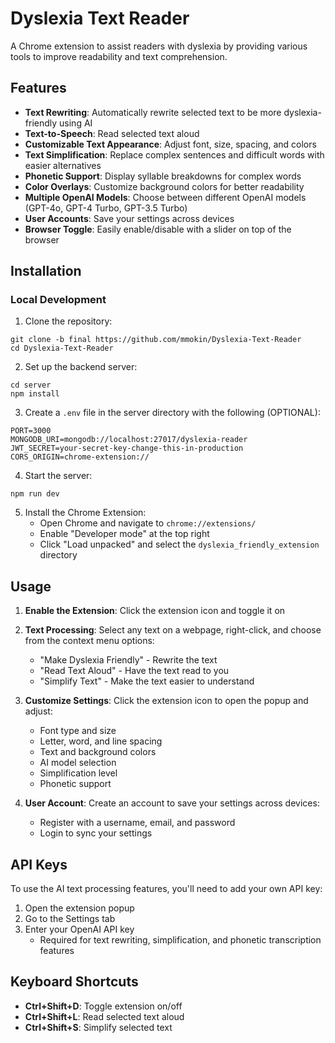 # Dyslexia Text Reader

A Chrome extension to assist readers with dyslexia by providing various tools to improve readability and text comprehension.

## Features

- **Text Rewriting**: Automatically rewrite selected text to be more dyslexia-friendly using AI
- **Text-to-Speech**: Read selected text aloud
- **Customizable Text Appearance**: Adjust font, size, spacing, and colors
- **Text Simplification**: Replace complex sentences and difficult words with easier alternatives
- **Phonetic Support**: Display syllable breakdowns for complex words
- **Color Overlays**: Customize background colors for better readability
- **Multiple OpenAI Models**: Choose between different OpenAI models (GPT-4o, GPT-4 Turbo, GPT-3.5 Turbo)
- **User Accounts**: Save your settings across devices
- **Browser Toggle**: Easily enable/disable with a slider on top of the browser

## Installation

### Local Development

1. Clone the repository:
```
git clone -b final https://github.com/mmokin/Dyslexia-Text-Reader
cd Dyslexia-Text-Reader
```

2. Set up the backend server:
```
cd server
npm install
```

3. Create a `.env` file in the server directory with the following (OPTIONAL):
```
PORT=3000
MONGODB_URI=mongodb://localhost:27017/dyslexia-reader
JWT_SECRET=your-secret-key-change-this-in-production
CORS_ORIGIN=chrome-extension://
```

4. Start the server:
```
npm run dev
```

5. Install the Chrome Extension:
   - Open Chrome and navigate to `chrome://extensions/`
   - Enable "Developer mode" at the top right
   - Click "Load unpacked" and select the `dyslexia_friendly_extension` directory

## Usage

1. **Enable the Extension**: Click the extension icon and toggle it on
2. **Text Processing**: Select any text on a webpage, right-click, and choose from the context menu options:
   - "Make Dyslexia Friendly" - Rewrite the text
   - "Read Text Aloud" - Have the text read to you
   - "Simplify Text" - Make the text easier to understand

3. **Customize Settings**: Click the extension icon to open the popup and adjust:
   - Font type and size
   - Letter, word, and line spacing
   - Text and background colors
   - AI model selection
   - Simplification level
   - Phonetic support

4. **User Account**: Create an account to save your settings across devices:
   - Register with a username, email, and password
   - Login to sync your settings

## API Keys

To use the AI text processing features, you'll need to add your own API key:

1. Open the extension popup
2. Go to the Settings tab
3. Enter your OpenAI API key
   - Required for text rewriting, simplification, and phonetic transcription features

## Keyboard Shortcuts

- **Ctrl+Shift+D**: Toggle extension on/off
- **Ctrl+Shift+L**: Read selected text aloud
- **Ctrl+Shift+S**: Simplify selected text
